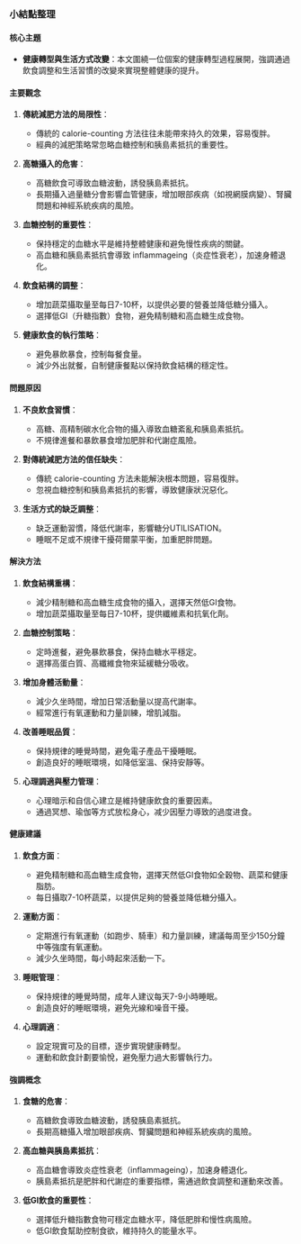 ### 小結點整理

#### 核心主題
- **健康轉型與生活方式改變**：本文圍繞一位個案的健康轉型過程展開，強調通過飲食調整和生活習慣的改變來實現整體健康的提升。

#### 主要觀念
1. **傳統減肥方法的局限性**：
   - 傳統的 calorie-counting 方法往往未能帶來持久的效果，容易復胖。
   - 經典的減肥策略常忽略血糖控制和胰島素抵抗的重要性。

2. **高糖攝入的危害**：
   - 高糖飲食可導致血糖波動，誘發胰島素抵抗。
   - 長期攝入過量糖分會影響血管健康，增加眼部疾病（如視網膜病變）、腎臟問題和神經系統疾病的風險。

3. **血糖控制的重要性**：
   - 保持穩定的血糖水平是維持整體健康和避免慢性疾病的關鍵。
   - 高血糖和胰島素抵抗會導致 inflammageing（炎症性衰老），加速身體退化。

4. **飲食結構的調整**：
   - 增加蔬菜攝取量至每日7-10杯，以提供必要的營養並降低糖分攝入。
   - 選擇低GI（升糖指數）食物，避免精制糖和高血糖生成食物。

5. **健康飲食的執行策略**：
   - 避免暴飲暴食，控制每餐食量。
   - 減少外出就餐，自制健康餐點以保持飲食結構的穩定性。

#### 問題原因
1. **不良飲食習慣**：
   - 高糖、高精制碳水化合物的攝入導致血糖紊亂和胰島素抵抗。
   - 不規律進餐和暴飲暴食增加肥胖和代謝症風險。

2. **對傳統減肥方法的信任缺失**：
   - 傳統 calorie-counting 方法未能解決根本問題，容易復胖。
   - 忽視血糖控制和胰島素抵抗的影響，導致健康狀況惡化。

3. **生活方式的缺乏調整**：
   - 缺乏運動習慣，降低代謝率，影響糖分UTILISATION。
   - 睡眠不足或不規律干擾荷爾蒙平衡，加重肥胖問題。

#### 解決方法
1. **飲食結構重構**：
   - 減少精制糖和高血糖生成食物的攝入，選擇天然低GI食物。
   - 增加蔬菜攝取量至每日7-10杯，提供纖維素和抗氧化劑。

2. **血糖控制策略**：
   - 定時進餐，避免暴飲暴食，保持血糖水平穩定。
   - 選擇高蛋白質、高纖維食物來延緩糖分吸收。

3. **增加身體活動量**：
   - 減少久坐時間，增加日常活動量以提高代謝率。
   - 經常進行有氧運動和力量訓練，增肌減脂。

4. **改善睡眠品質**：
   - 保持規律的睡覺時間，避免電子產品干擾睡眠。
   - 創造良好的睡眠環境，如降低室溫、保持安靜等。

5. **心理調適與壓力管理**：
   - 心理暗示和自信心建立是維持健康飲食的重要因素。
   - 通過冥想、瑜伽等方式放松身心，减少因壓力導致的過度进食。

#### 健康建議
1. **飲食方面**：
   - 避免精制糖和高血糖生成食物，選擇天然低GI食物如全穀物、蔬菜和健康脂肪。
   - 每日攝取7-10杯蔬菜，以提供足夠的營養並降低糖分攝入。

2. **運動方面**：
   - 定期進行有氧運動（如跑步、騎車）和力量訓練，建議每周至少150分鐘中等強度有氧運動。
   - 減少久坐時間，每小時起來活動一下。

3. **睡眠管理**：
   - 保持規律的睡覺時間，成年人建议每天7-9小時睡眠。
   - 創造良好的睡眠環境，避免光線和噪音干擾。

4. **心理調適**：
   - 設定現實可及的目標，逐步實現健康轉型。
   - 運動和飲食計劃要愉悅，避免壓力過大影響執行力。

#### 強調概念
1. **食糖的危害**：
   - 高糖飲食導致血糖波動，誘發胰島素抵抗。
   - 長期高糖攝入增加眼部疾病、腎臟問題和神經系統疾病的風險。

2. **高血糖與胰島素抵抗**：
   - 高血糖會導致炎症性衰老（inflammageing），加速身體退化。
   - 胰島素抵抗是肥胖和代謝症的重要指標，需通過飲食調整和運動來改善。

3. **低GI飲食的重要性**：
   - 選擇低升糖指數食物可穩定血糖水平，降低肥胖和慢性病風險。
   - 低GI飲食幫助控制食欲，維持持久的能量水平。